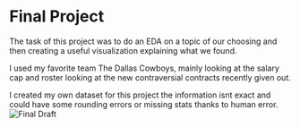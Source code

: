 # Final Project
The task of this project was to do an EDA on a topic of our choosing and then creating a useful visualization explaining what we found.

I used my favorite team The Dallas Cowboys, mainly looking at the salary cap and roster looking at the new contraversial contracts recently given out.

I created my own dataset for this project the information isnt exact and could have some rounding errors or missing stats thanks to human error.
![Final Draft](https://github.com/user-attachments/assets/4a1ab892-286e-47c7-a1af-f24b38926057)
